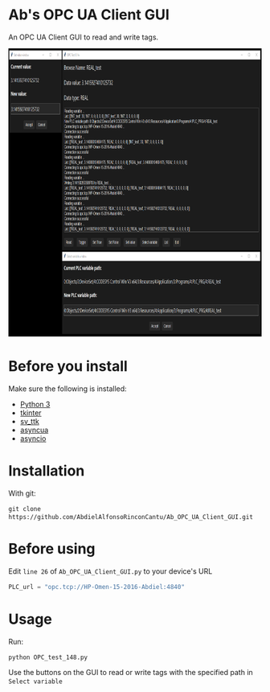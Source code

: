 # Ab's OPC UA Client GUI #
An OPC UA Client GUI to read and write tags.

<div align="center">
  <img src="Ab_OPC_UA_Client_GUI_img1.png" alt="Ab_OPC_UA_Client_GUI_img1.png" width="939" height="573">
</div>

# Before you install #
Make sure the following is installed:
- [Python 3](https://www.python.org/downloads/)
- [tkinter](https://docs.python.org/3/library/tkinter.html)
- [sv_ttk](https://pypi.org/project/sv-ttk/)
- [asyncua](https://pypi.org/project/asyncua/)
- [asyncio](https://docs.python.org/3/library/asyncio.html)

# Installation #
With git:

    git clone https://github.com/AbdielAlfonsoRinconCantu/Ab_OPC_UA_Client_GUI.git

# Before using #
Edit `line 26` of `Ab_OPC_UA_Client_GUI.py` to your device's URL
```python
PLC_url = "opc.tcp://HP-Omen-15-2016-Abdiel:4840"
```
    
# Usage #
Run:

    python OPC_test_148.py
Use the buttons on the GUI to read or write tags with the specified path in `Select variable`
